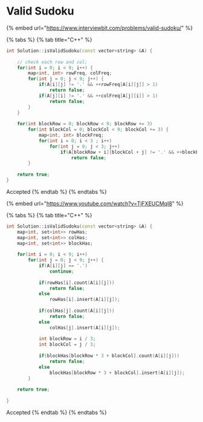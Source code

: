 # Valid Sudoku

{% embed url="https://www.interviewbit.com/problems/valid-sudoku/" %}

{% tabs %}
{% tab title="C++" %}
```cpp
int Solution::isValidSudoku(const vector<string> &A) {
    
    // check each row and col;
    for(int i = 0; i < 9; i++) {
        map<int, int> rowFreq, colFreq;
        for(int j = 0; j < 9; j++) {
            if(A[i][j] != '.' && ++rowFreq[A[i][j]] > 1) 
                return false;
            if(A[j][i] != '.' && ++colFreq[A[j][i]] > 1)
                return false;
        }
    }
    
    for(int blockRow = 0; blockRow < 9; blockRow += 3) 
        for(int blockCol = 0; blockCol < 9; blockCol += 3) {
            map<int, int> blockFreq;
            for(int i = 0; i < 3 ; i++)
                for(int j = 0; j < 3; j++)
                    if(A[blockRow + i][blockCol + j] != '.' && ++blockFreq[A[blockRow + i][blockCol + j]] > 1)
                        return false;
        }
        
    return true;
}
```

Accepted
{% endtab %}
{% endtabs %}

{% embed url="https://www.youtube.com/watch?v=TjFXEUCMqI8" %}

{% tabs %}
{% tab title="C++" %}
```cpp
int Solution::isValidSudoku(const vector<string> &A) {
    map<int, set<int>> rowHas;
    map<int, set<int>> colHas;
    map<int, set<int>> blockHas;
    
    for(int i = 0; i < 9; i++)
        for(int j = 0; j < 9; j++) {
            if(A[i][j] == '.')
                continue;
            
            if(rowHas[i].count(A[i][j]))
                return false;
            else
                rowHas[i].insert(A[i][j]);
                
            if(colHas[j].count(A[i][j]))
                return false;
            else    
                colHas[j].insert(A[i][j]);
                
            int blockRow = i / 3;
            int blockCol = j / 3;
            
            if(blockHas[blockRow * 3 + blockCol].count(A[i][j]))
                return false;
            else 
                blockHas[blockRow * 3 + blockCol].insert(A[i][j]);
        }
        
    return true;
    
}
```

Accepted
{% endtab %}
{% endtabs %}
